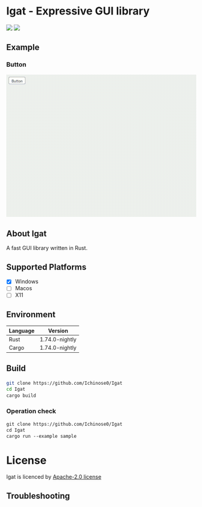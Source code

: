 <div id="top"></div>

# Igat - Expressive GUI library

<p style="display: inline">
  <img src="https://img.shields.io/badge/-Rust-000000.svg?logo=rust&style=for-the-badge">
  <img src="https://img.shields.io/badge/-githubactions-FFFFFF.svg?logo=github-actions&style=for-the-badge">
</p>

## Example
### Button
![result](img/button_sample.gif)

## About Igat

A fast GUI library written in Rust.

## Supported Platforms
 - [X] Windows
 - [ ] Macos
 - [ ] X11

## Environment

| Language  | Version        |
| --------- | -------------- |
| Rust      | 1.74.0-nightly |
| Cargo     | 1.74.0-nightly |

## Build

```bash
git clone https://github.com/Ichinose0/Igat
cd Igat
cargo build
```

### Operation check

```
git clone https://github.com/Ichinose0/Igat
cd Igat
cargo run --example sample
```

# License
Igat is licenced by [Apache-2.0 license](https://www.apache.org/licenses/LICENSE-2.0)

## Troubleshooting
